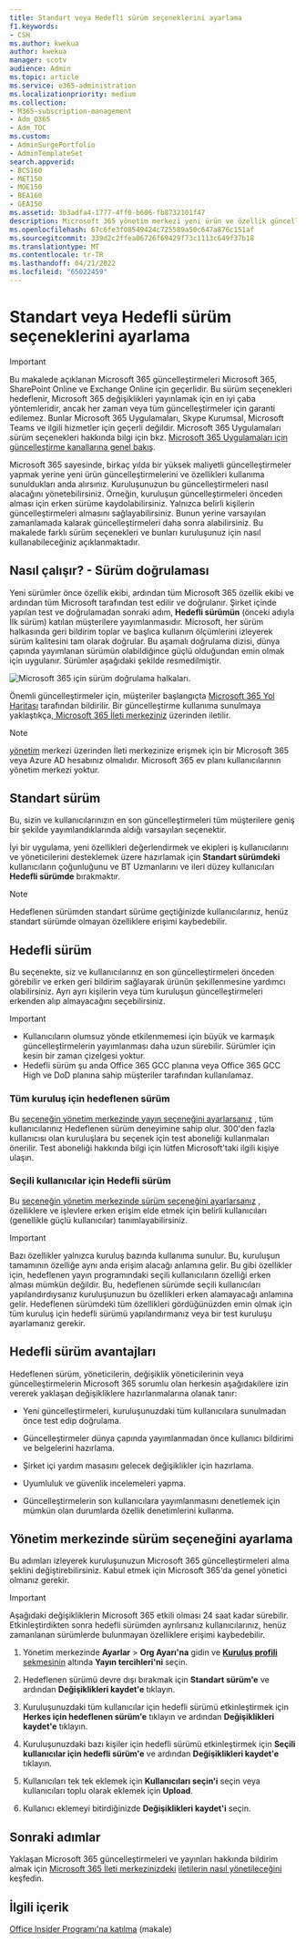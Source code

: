 ```yaml
---
title: Standart veya Hedefli sürüm seçeneklerini ayarlama
f1.keywords:
- CSH
ms.author: kwekua
author: kwekua
manager: scotv
audience: Admin
ms.topic: article
ms.service: o365-administration
ms.localizationpriority: medium
ms.collection:
- M365-subscription-management
- Adm_O365
- Adm_TOC
ms.custom:
- AdminSurgePortfolio
- AdminTemplateSet
search.appverid:
- BCS160
- MET150
- MOE150
- BEA160
- GEA150
ms.assetid: 3b3adfa4-1777-4ff0-b606-fb8732101f47
description: Microsoft 365 yönetim merkezi yeni ürün ve özellik güncelleştirmeleri için sürüm seçeneğini ayarlamayı öğrenin.
ms.openlocfilehash: 67c6fe3f08549424c725589a50c647a876c151af
ms.sourcegitcommit: 339d2c2ffea06726f69429f73c1113c649f37b18
ms.translationtype: MT
ms.contentlocale: tr-TR
ms.lasthandoff: 04/21/2022
ms.locfileid: "65022459"
---
```

# <a name="set-up-the-standard-or-targeted-release-options"></a>Standart veya Hedefli sürüm seçeneklerini ayarlama

> [!IMPORTANT]
> Bu makalede açıklanan Microsoft 365 güncelleştirmeleri Microsoft 365, SharePoint Online ve Exchange Online için geçerlidir. Bu sürüm seçenekleri hedeflenir, Microsoft 365 değişiklikleri yayınlamak için en iyi çaba yöntemleridir, ancak her zaman veya tüm güncelleştirmeler için garanti edilemez. Bunlar Microsoft 365 Uygulamaları, Skype Kurumsal, Microsoft Teams ve ilgili hizmetler için geçerli değildir. Microsoft 365 Uygulamaları sürüm seçenekleri hakkında bilgi için bkz. [Microsoft 365 Uygulamaları için güncelleştirme kanallarına genel bakış](/deployoffice/overview-update-channels).

Microsoft 365 sayesinde, birkaç yılda bir yüksek maliyetli güncelleştirmeler yapmak yerine yeni ürün güncelleştirmelerini ve özellikleri kullanıma sunuldukları anda alırsınız. Kuruluşunuzun bu güncelleştirmeleri nasıl alacağını yönetebilirsiniz. Örneğin, kuruluşun güncelleştirmeleri önceden alması için erken sürüme kaydolabilirsiniz. Yalnızca belirli kişilerin güncelleştirmeleri almasını sağlayabilirsiniz. Bunun yerine varsayılan zamanlamada kalarak güncelleştirmeleri daha sonra alabilirsiniz. Bu makalede farklı sürüm seçenekleri ve bunları kuruluşunuz için nasıl kullanabileceğiniz açıklanmaktadır.

## <a name="how-it-works---release-validation"></a>Nasıl çalışır? - Sürüm doğrulaması

Yeni sürümler önce özellik ekibi, ardından tüm Microsoft 365 özellik ekibi ve ardından tüm Microsoft tarafından test edilir ve doğrulanır. Şirket içinde yapılan test ve doğrulamadan sonraki adım, **Hedefli sürümün** (önceki adıyla İlk sürüm) katılan müşterilere yayımlanmasıdır. Microsoft, her sürüm halkasında geri bildirim toplar ve başlıca kullanım ölçümlerini izleyerek sürüm kalitesini tam olarak doğrular. Bu aşamalı doğrulama dizisi, dünya çapında yayımlanan sürümün olabildiğince güçlü olduğundan emin olmak için uygulanır. Sürümler aşağıdaki şekilde resmedilmiştir. 
  
![Microsoft 365 için sürüm doğrulama halkaları.](../../media/73611ed3-2d8c-4e7b-8074-9f03b239f9ed.png)
  
Önemli güncelleştirmeler için, müşteriler başlangıçta [Microsoft 365 Yol Haritası](https://products.office.com/business/office-365-roadmap) tarafından bildirilir. Bir güncelleştirme kullanıma sunulmaya yaklaştıkça[, Microsoft 365 İleti merkeziniz](https://admin.microsoft.com/Adminportal/Home?source=applauncher#/MessageCenter) üzerinden iletilir.

> [!NOTE]
> [yönetim](/office365/admin/admin-overview/about-the-admin-center) merkezi üzerinden İleti merkezinize erişmek için bir Microsoft 365 veya Azure AD hesabınız olmalıdır. Microsoft 365 ev planı kullanıcılarının yönetim merkezi yoktur.

## <a name="standard-release"></a>Standart sürüm

Bu, sizin ve kullanıcılarınızın en son güncelleştirmeleri tüm müşterilere geniş bir şekilde yayımlandıklarında aldığı varsayılan seçenektir.
  
İyi bir uygulama, yeni özellikleri değerlendirmek ve ekipleri iş kullanıcılarını ve yöneticilerini desteklemek üzere hazırlamak için **Standart sürümdeki** kullanıcıların çoğunluğunu ve BT Uzmanlarını ve ileri düzey kullanıcıları **Hedefli sürümde** bırakmaktır. 
  
> [!NOTE]
> Hedeflenen sürümden standart sürüme geçtiğinizde kullanıcılarınız, henüz standart sürümde olmayan özelliklere erişimi kaybedebilir. 
  
## <a name="targeted-release"></a>Hedefli sürüm

Bu seçenekte, siz ve kullanıcılarınız en son güncelleştirmeleri önceden görebilir ve erken geri bildirim sağlayarak ürünün şekillenmesine yardımcı olabilirsiniz. Ayrı ayrı kişilerin veya tüm kuruluşun güncelleştirmeleri erkenden alıp almayacağını seçebilirsiniz.
  
> [!IMPORTANT]
> - Kullanıcıların olumsuz yönde etkilenmemesi için büyük ve karmaşık güncelleştirmelerin yayımlanması daha uzun sürebilir. Sürümler için kesin bir zaman çizelgesi yoktur.
> - Hedefli sürüm şu anda Office 365 GCC planına veya Office 365 GCC High ve DoD planına sahip müşteriler tarafından kullanılamaz.
  
### <a name="targeted-release-for-entire-organization"></a>Tüm kuruluş için hedeflenen sürüm

Bu [seçeneğin yönetim merkezinde yayın seçeneğini ayarlarsanız](#set-up-the-release-option-in-the-admin-center) , tüm kullanıcılarınız Hedeflenen sürüm deneyimine sahip olur. 300'den fazla kullanıcısı olan kuruluşlara bu seçenek için test aboneliği kullanmaları önerilir. Test aboneliği hakkında bilgi için lütfen Microsoft'taki ilgili kişiye ulaşın. 
  
### <a name="targeted-release-for-selected-users"></a>Seçili kullanıcılar için Hedefli sürüm

Bu [seçeneğin yönetim merkezinde sürüm seçeneğini ayarlarsanız](#set-up-the-release-option-in-the-admin-center) , özelliklere ve işlevlere erken erişim elde etmek için belirli kullanıcıları (genellikle güçlü kullanıcılar) tanımlayabilirsiniz.

> [!IMPORTANT]
> Bazı özellikler yalnızca kuruluş bazında kullanıma sunulur. Bu, kuruluşun tamamının özelliğe aynı anda erişim alacağı anlamına gelir. Bu gibi özellikler için, hedeflenen yayın programındaki seçili kullanıcıların özelliği erken alması mümkün değildir. Bu, hedeflenen sürümde seçili kullanıcıları yapılandırdıysanız kuruluşunuzun bu özellikleri erken alamayacağı anlamına gelir. Hedeflenen sürümdeki tüm özellikleri gördüğünüzden emin olmak için tüm kuruluş için hedefli sürümü yapılandırmanız veya bir test kuruluşu ayarlamanız gerekir.
  
## <a name="benefits-of-targeted-release"></a>Hedefli sürüm avantajları

Hedeflenen sürüm, yöneticilerin, değişiklik yöneticilerinin veya güncelleştirmelerin Microsoft 365 sorumlu olan herkesin aşağıdakilere izin vererek yaklaşan değişikliklere hazırlanmalarına olanak tanır:
  
- Yeni güncelleştirmeleri, kuruluşunuzdaki tüm kullanıcılara sunulmadan önce test edip doğrulama.
    
- Güncelleştirmeler dünya çapında yayımlanmadan önce kullanıcı bildirimi ve belgelerini hazırlama.
    
- Şirket içi yardım masasını gelecek değişiklikler için hazırlama.
    
- Uyumluluk ve güvenlik incelemeleri yapma.
    
- Güncelleştirmelerin son kullanıcılara yayımlanmasını denetlemek için mümkün olan durumlarda özellik denetimlerini kullanma.
    
## <a name="set-up-the-release-option-in-the-admin-center"></a>Yönetim merkezinde sürüm seçeneğini ayarlama

Bu adımları izleyerek kuruluşunuzun Microsoft 365 güncelleştirmeleri alma şeklini değiştirebilirsiniz. Kabul etmek için Microsoft 365'da genel yönetici olmanız gerekir.
  
> [!IMPORTANT]
> Aşağıdaki değişikliklerin Microsoft 365 etkili olması 24 saat kadar sürebilir. Etkinleştirdikten sonra hedefli sürümden ayrılırsanız kullanıcılarınız, henüz zamanlanan sürümlerde bulunmayan özelliklere erişimi kaybedebilir. 
  
1. Yönetim merkezinde **Ayarlar** >  **Org Ayarı'na** gidin ve <a href="https://go.microsoft.com/fwlink/p/?linkid=2067339" target="_blank">**Kuruluş profili** sekmesinin</a> altında **Yayın tercihleri'ni** seçin.

5. Hedeflenen sürümü devre dışı bırakmak için **Standart sürüm'e** ve ardından **Değişiklikleri kaydet'e** tıklayın. 
    
6. Kuruluşunuzdaki tüm kullanıcılar için hedefli sürümü etkinleştirmek için **Herkes için hedeflenen sürüm'e** tıklayın ve ardından **Değişiklikleri kaydet'e** tıklayın. 
    
7. Kuruluşunuzdaki bazı kişiler için hedefli sürümü etkinleştirmek için **Seçili kullanıcılar için hedefli sürüm'e** ve ardından **Değişiklikleri kaydet'e** tıklayın. 
    
8. Kullanıcıları tek tek eklemek için **Kullanıcıları seçin'i** seçin veya kullanıcıları toplu olarak eklemek için **Upload**.
    
9. Kullanıcı eklemeyi bitirdiğinizde **Değişiklikleri kaydet'i** seçin.
  
## <a name="next-steps"></a>Sonraki adımlar

Yaklaşan Microsoft 365 güncelleştirmeleri ve yayınları hakkında bildirim almak için [Microsoft 365 İleti merkezinizdeki](https://admin.microsoft.com/Adminportal/Home?source=applauncher#/MessageCenter) [iletilerin nasıl yönetileceğini](/office365/admin/manage/message-center) keşfedin.

## <a name="related-content"></a>İlgili içerik

[Office Insider Programı'na katılma](https://insider.office.com/join/windows) (makale)

